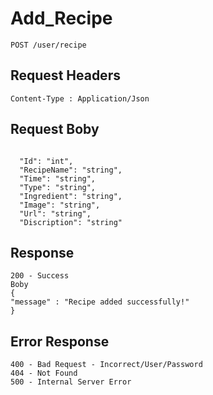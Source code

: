 # Add_Recipe
```
POST /user/recipe

```

##  Request Headers
```
Content-Type : Application/Json

```
## Request Boby
```

  "Id": "int",
  "RecipeName": "string",
  "Time": "string",
  "Type": "string",
  "Ingredient": "string",
  "Image": "string",
  "Url": "string",
  "Discription": "string"

```
## Response
```
200 - Success
Boby
{
"message" : "Recipe added successfully!"
}
```
## Error Response
```
400 - Bad Request - Incorrect/User/Password
404 - Not Found
500 - Internal Server Error
```
